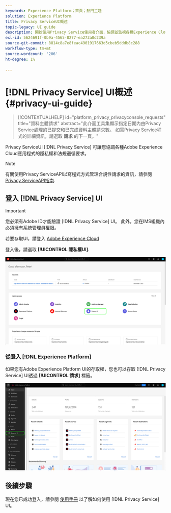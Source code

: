 ```yaml
---
keywords: Experience Platform；首頁；熱門主題
solution: Experience Platform
title: Privacy ServiceUI概述
topic-legacy: UI guide
description: 開始使用Privacy Service使用者介面，協調並監視各種Experience Cloud應用程式的隱私權要求。
exl-id: 5624691f-0b9a-4565-8277-ea273a0d239a
source-git-commit: 8814c8a7e8feac4901917663d5cbeb5dddb8c288
workflow-type: tm+mt
source-wordcount: '206'
ht-degree: 1%

---
```


# [!DNL Privacy Service] UI概述 {#privacy-ui-guide}

>[!CONTEXTUALHELP]
>id="platform_privacy_privacyconsole_requests"
>title="資料主體請求"
>abstract="此介面工具集顯示指定日期內由Privacy Service處理的已提交和已完成資料主體請求數。 如需Privacy Service程式的詳細資訊，請選取 **請求** 的下一頁。"

Privacy ServiceUI [!DNL Privacy Service] 可讓您協調各種Adobe Experience Cloud應用程式的隱私權和法規遵循要求。

>[!NOTE]
>
>有關使用Privacy ServiceAPI以寫程式方式管理合規性請求的資訊，請參閱 [Privacy ServiceAPI指南](../api/overview.md).

## 登入 [!DNL Privacy Service] UI

>[!IMPORTANT]
>
>您必須有Adobe ID才能驗證 [!DNL Privacy Service] UI。 此外，您在IMS組織內必須擁有系統管理員權限。

若要存取UI，請登入 [Adobe Experience Cloud](https://experience.adobe.com/)

登入後，請選取 **[!UICONTROL 隱私權UI]**.

![](../images/ui-overview/quick-access.png)

### 從登入 [!DNL Experience Platform]

如果您有Adobe Experience Platform UI的存取權，您也可以存取 [!DNL Privacy Service] UI透過 **[!UICONTROL 請求]** 標籤。

![](../images/ui-overview/platform.png)

## 後續步驟

現在您已成功登入，請參閱 [使用手冊](user-guide.md) 以了解如何使用 [!DNL Privacy Service] UI。
